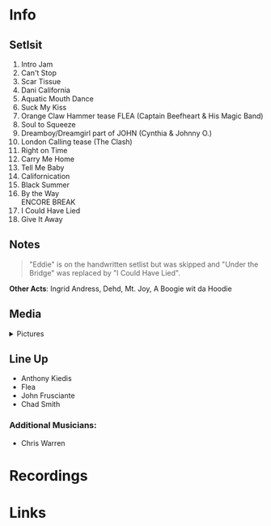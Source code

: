 # Info

## Setlsit

1. Intro Jam
2. Can't Stop
3. Scar Tissue
4. Dani California
5. Aquatic Mouth Dance
6. Suck My Kiss
7. Orange Claw Hammer tease FLEA (Captain Beefheart & His Magic Band)
8. Soul to Squeeze
10. Dreamboy/Dreamgirl part of JOHN (Cynthia & Johnny O.)
11. London Calling tease (The Clash)
12. Right on Time
13. Carry Me Home
14. Tell Me Baby
15. Californication
16. Black Summer
17. By the Way
<br>ENCORE BREAK
18. I Could Have Lied
19. Give It Away

## Notes

> "Eddie" is on the handwritten setlist but was skipped and "Under the Bridge" was replaced by "I Could Have Lied".

**Other Acts**: Ingrid Andress, Dehd, Mt. Joy, A Boogie wit da Hoodie

## Media 

<details>
  <summary>Pictures</summary>
  <img alt="Setlist" title="Setlist" src="20230806.jpg" height="200" />
</details>

## Line Up

* Anthony Kiedis
* Flea
* John Frusciante
* Chad Smith

### Additional Musicians:
* Chris Warren

# Recordings

# Links

